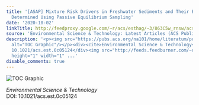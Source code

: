 ```yaml
---
title: '[ASAP] Mixture Risk Drivers in Freshwater Sediments and Their Bioavailability
  Determined Using Passive Equilibrium Sampling'
date: '2020-10-02'
linkTitle: http://feedproxy.google.com/~r/acs/esthag/~3/863C5w_rnsw/acs.est.0c05124
source: 'Environmental Science & Technology: Latest Articles (ACS Publications)'
description: '<p><img src="https://pubs.acs.org/na101/home/literatum/publisher/achs/journals/content/esthag/0/esthag.ahead-of-print/acs.est.0c05124/20201002/images/medium/es0c05124_0008.gif"
  alt="TOC Graphic"/></p><div><cite>Environmental Science & Technology</cite></div><div>DOI:
  10.1021/acs.est.0c05124</div><img src="http://feeds.feedburner.com/~r/acs/esthag/~4/863C5w_rnsw"
  height="1" width="1" ...'
disable_comments: true
---
```

<p><img src="https://pubs.acs.org/na101/home/literatum/publisher/achs/journals/content/esthag/0/esthag.ahead-of-print/acs.est.0c05124/20201002/images/medium/es0c05124_0008.gif" alt="TOC Graphic"/></p><div><cite>Environmental Science & Technology</cite></div><div>DOI: 10.1021/acs.est.0c05124</div><img src="http://feeds.feedburner.com/~r/acs/esthag/~4/863C5w_rnsw" height="1" width="1" ...